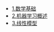 * [1.数学基础](ml-intro1-math.md)
* [2.机器学习概述](ml-intro2-introduction.md)
* [3.线性模型](ml-intro3-linear-model.md)



